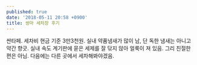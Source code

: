 ```yaml
---
published: true
date: '2018-05-11 20:58 +0900'
title: 쌍마 세차장 후기
---
```

싼타페. 세차비 현금 기준 3만3천원. 실내 약품냄새가 많이 남, 단 독한 냄새는 아니고 약간 향긋. 실내 속도 계기판에 묻은 세제를 잘 닦지 않아 얼룩이 져 있음. 그리 친절한 편은 아님. 다음에는 다른 곳에서 세차해봐야겠음.
